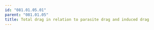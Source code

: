 ```yaml
---
id: "081.01.05.01"
parent: "081.01.05"
title: Total drag in relation to parasite drag and induced drag
---
```

